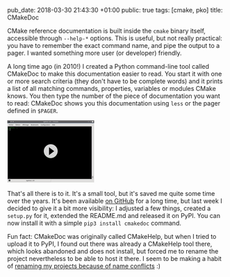 pub_date: 2018-03-30 21:43:30 +01:00
public: true
tags: [cmake, pko]
title: CMakeDoc

CMake reference documentation is built inside the `cmake` binary itself, accessible through `--help-*` options. This is useful, but not really practical: you have to remember the exact command name, and pipe the output to a pager. I wanted something more user (or developer) friendly.

<!-- break -->

A long time ago (in 2010!) I created a Python command-line tool called CMakeDoc to make this documentation easier to read. You start it with one or more search criteria (they don't have to be complete words) and it prints a list of all matching commands, properties, variables or modules CMake knows. You then type the number of the piece of documentation you want to read: CMakeDoc shows you this documentation using `less` or the pager defined in `$PAGER`.

[![CMakeDoc demonstration](thumb_demo.png)](demo.gif)

That's all there is to it. It's a small tool, but it's saved me quite some time over the years. It's been available [on GitHub](https://github.com/agateau/cmakedoc) for a long time, but last week I decided to give it a bit more visibility: I adjusted a few things, created a `setup.py` for it, extended the README.md and released it on PyPI.  You can now install it with a simple `pip3 install cmakedoc` command.

Fun fact: CMakeDoc was originally called CMakeHelp, but when I tried to upload it to PyPI, I found out there was already a CMakeHelp tool there, which looks abandoned and does not install, but forced me to rename the project nevertheless to be able to host it there. I seem to be making a habit of [renaming my projects because of name conflicts][rename] :)

[rename]: ../pixelwheels-0-6-0
